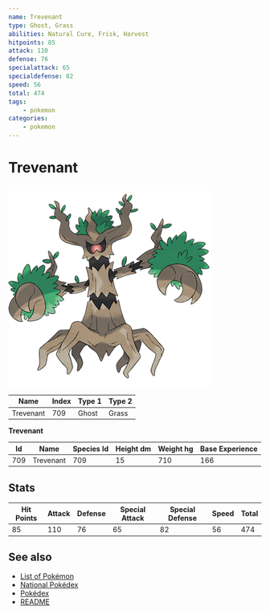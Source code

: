 ```yaml
---
name: Trevenant
type: Ghost, Grass
abilities: Natural Cure, Frisk, Harvest
hitpoints: 85
attack: 110
defense: 76
specialattack: 65
specialdefense: 82
speed: 56
total: 474
tags:
    - pokemon
categories:
    - pokemon
---
```


# Trevenant


![Trevenant](images/709.png)

| **Name** | **Index** | **Type 1** | **Type 2** |
|----|----|----|----|
| Trevenant | 709 | Ghost | Grass  |

**Trevenant** 




| **Id** | **Name** | **Species Id** | **Height dm** | **Weight hg** | **Base Experience** |
|--------|----------|----------------|------------|------------|---------------------|
| 709 | Trevenant | 709 | 15 | 710 | 166 |



## Stats

| **Hit Points** | **Attack** | **Defense** | **Special Attack** | **Special Defense** | **Speed** | **Total** |
|----------------|------------|-------------|--------------------|---------------------|-----------|-----------|
| 85 | 110 | 76 | 65 | 82 | 56 | 474 |

## See also

- [List of Pokémon](../pokemon.md)
- [National Pokédex](../national_pokedex.md)
- [Pokédex](../pokedex.md)
- [README](../README.md)
